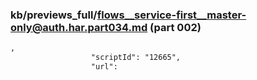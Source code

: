 ### kb/previews_full/flows__service-first__master-only@auth.har.part034.md (part 002)

```md
,
                  "scriptId": "12665",
                  "url":
```

```
